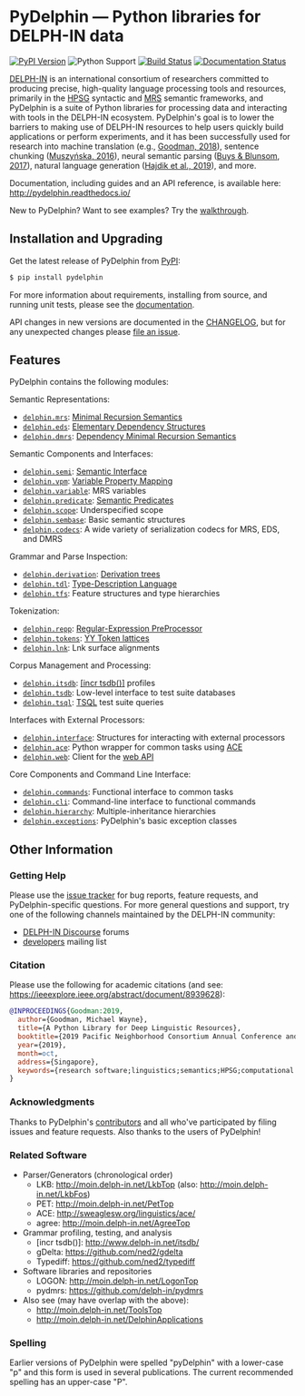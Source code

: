 # PyDelphin &mdash; Python libraries for DELPH-IN data

[![PyPI Version](https://img.shields.io/pypi/v/pydelphin.svg)](https://pypi.org/project/PyDelphin/)
![Python Support](https://img.shields.io/pypi/pyversions/pydelphin.svg)
[![Build Status](https://travis-ci.org/delph-in/pydelphin.svg)](https://travis-ci.org/delph-in/pydelphin)
[![Documentation Status](https://readthedocs.org/projects/pydelphin/badge/?version=latest)](https://pydelphin.readthedocs.io/en/latest/?badge=latest)

[DELPH-IN](http://delph-in.net) is an international consortium of
researchers committed to producing precise, high-quality language
processing tools and resources, primarily in the
[HPSG](http://hpsg.stanford.edu/) syntactic and
[MRS](http://moin.delph-in.net/RmrsTop) semantic frameworks, and
PyDelphin is a suite of Python libraries for processing data and
interacting with tools in the DELPH-IN ecosystem. PyDelphin's goal is
to lower the barriers to making use of DELPH-IN resources to help
users quickly build applications or perform experiments, and it has
been successfully used for research into machine translation (e.g.,
[Goodman, 2018]), sentence chunking ([Muszyńska, 2016]), neural
semantic parsing ([Buys & Blunsom, 2017]), natural language
generation ([Hajdik et al., 2019]), and more.

[Goodman, 2018]: https://goodmami.org/static/goodman-dissertation.pdf
[Muszyńska, 2016]: https://www.aclweb.org/anthology/P16-3014
[Buys & Blunsom,  2017]: https://www.aclweb.org/anthology/P17-1112
[Hajdik et al., 2019]: https://www.aclweb.org/anthology/N19-1235

Documentation, including guides and an API reference, is available here:
http://pydelphin.readthedocs.io/

New to PyDelphin? Want to see examples? Try the
[walkthrough](https://pydelphin.readthedocs.io/en/latest/guides/walkthrough.html).

## Installation and Upgrading

Get the latest release of PyDelphin from [PyPI]:

```bash
$ pip install pydelphin
```

[PyPI]: https://pypi.python.org/pypi/PyDelphin

For more information about requirements, installing from source, and
running unit tests, please see the
[documentation](https://pydelphin.readthedocs.io/en/latest/guides/setup.html).

API changes in new versions are documented in the
[CHANGELOG](CHANGELOG.md), but for any unexpected changes please [file
an issue][issues].

[issues]: https://github.com/delph-in/pydelphin/issues/

## Features

PyDelphin contains the following modules:

Semantic Representations:
- [`delphin.mrs`]:  [Minimal Recursion Semantics](http://moin.delph-in.net/MrsRfc)
- [`delphin.eds`]:  [Elementary Dependency Structures](http://moin.delph-in.net/EdsTop)
- [`delphin.dmrs`]: [Dependency Minimal Recursion Semantics](http://moin.delph-in.net/RmrsDmrs)

Semantic Components and Interfaces:
- [`delphin.semi`]:      [Semantic Interface](http://moin.delph-in.net/SemiRfc)
- [`delphin.vpm`]:       [Variable Property Mapping](http://moin.delph-in.net/RmrsVpm)
- [`delphin.variable`]:  MRS variables
- [`delphin.predicate`]: [Semantic Predicates](http://moin.delph-in.net/PredicateRfc)
- [`delphin.scope`]:     Underspecified scope
- [`delphin.sembase`]:   Basic semantic structures
- [`delphin.codecs`]:    A wide variety of serialization codecs for MRS, EDS, and DMRS

Grammar and Parse Inspection:
- [`delphin.derivation`]: [Derivation trees](http://moin.delph-in.net/ItsdbDerivations)
- [`delphin.tdl`]:        [Type-Description Language](http://moin.delph-in.net/TdlRfc)
- [`delphin.tfs`]:        Feature structures and type hierarchies

Tokenization:
- [`delphin.repp`]:   [Regular-Expression PreProcessor](http://moin.delph-in.net/ReppTop)
- [`delphin.tokens`]: [YY Token lattices](http://moin.delph-in.net/PetInput#YY_Input_Mode)
- [`delphin.lnk`]:    Lnk surface alignments

Corpus Management and Processing:
- [`delphin.itsdb`]: [\[incr tsdb()\]](http://moin.delph-in.net/ItsdbTop) profiles
- [`delphin.tsdb`]: Low-level interface to test suite databases
- [`delphin.tsql`]:  [TSQL](http://moin.delph-in.net/TsqlRfc) test suite queries

Interfaces with External Processors:
- [`delphin.interface`]: Structures for interacting with external processors
- [`delphin.ace`]:       Python wrapper for common tasks using [ACE](http://sweaglesw.org/linguistics/ace/)
- [`delphin.web`]:       Client for the [web API](http://moin.delph-in.net/ErgApi)

Core Components and Command Line Interface:
- [`delphin.commands`]:   Functional interface to common tasks
- [`delphin.cli`]:        Command-line interface to functional commands
- [`delphin.hierarchy`]:  Multiple-inheritance hierarchies
- [`delphin.exceptions`]: PyDelphin's basic exception classes


[`delphin.cli`]: https://pydelphin.readthedocs.io/en/latest/api/delphin.cli.html
[`delphin.codecs`]: https://pydelphin.readthedocs.io/en/latest/api/delphin.codecs.html
[`delphin.commands`]: https://pydelphin.readthedocs.io/en/latest/api/delphin.commands.html
[`delphin.derivation`]: https://pydelphin.readthedocs.io/en/latest/api/delphin.derivation.html
[`delphin.dmrs`]: https://pydelphin.readthedocs.io/en/latest/api/delphin.dmrs.html
[`delphin.eds`]: https://pydelphin.readthedocs.io/en/latest/api/delphin.eds.html
[`delphin.exceptions`]: https://pydelphin.readthedocs.io/en/latest/api/delphin.exceptions.html
[`delphin.hierarchy`]: https://pydelphin.readthedocs.io/en/latest/api/delphin.hierarchy.html
[`delphin.interface`]: https://pydelphin.readthedocs.io/en/latest/api/delphin.interface.html
[`delphin.ace`]: https://pydelphin.readthedocs.io/en/latest/api/delphin.ace.html
[`delphin.web`]: https://pydelphin.readthedocs.io/en/latest/api/delphin.web.html
[`delphin.tsdb`]: https://pydelphin.readthedocs.io/en/latest/api/delphin.tsdb.html
[`delphin.itsdb`]: https://pydelphin.readthedocs.io/en/latest/api/delphin.itsdb.html
[`delphin.lnk`]: https://pydelphin.readthedocs.io/en/latest/api/delphin.lnk.html
[`delphin.mrs`]: https://pydelphin.readthedocs.io/en/latest/api/delphin.mrs.html
[`delphin.predicate`]: https://pydelphin.readthedocs.io/en/latest/api/delphin.predicate.html
[`delphin.repp`]: https://pydelphin.readthedocs.io/en/latest/api/delphin.repp.html
[`delphin.scope`]: https://pydelphin.readthedocs.io/en/latest/api/delphin.scope.html
[`delphin.sembase`]: https://pydelphin.readthedocs.io/en/latest/api/delphin.sembase.html
[`delphin.semi`]: https://pydelphin.readthedocs.io/en/latest/api/delphin.semi.html
[`delphin.tdl`]: https://pydelphin.readthedocs.io/en/latest/api/delphin.tdl.html
[`delphin.tfs`]: https://pydelphin.readthedocs.io/en/latest/api/delphin.tfs.html
[`delphin.tokens`]: https://pydelphin.readthedocs.io/en/latest/api/delphin.tokens.html
[`delphin.tsql`]: https://pydelphin.readthedocs.io/en/latest/api/delphin.tsql.html
[`delphin.variable`]: https://pydelphin.readthedocs.io/en/latest/api/delphin.variable.html
[`delphin.vpm`]: https://pydelphin.readthedocs.io/en/latest/api/delphin.vpm.html


## Other Information

### Getting Help

Please use the [issue tracker][issues] for bug reports, feature
requests, and PyDelphin-specific questions. For more general questions
and support, try one of the following channels maintained by the
DELPH-IN community:

- [DELPH-IN Discourse](https://delphinqa.ling.washington.edu/) forums
- [developers](http://lists.delph-in.net/mailman/listinfo/developers)
  mailing list

### Citation

Please use the following for academic citations (and see: https://ieeexplore.ieee.org/abstract/document/8939628):

```bibtex
@INPROCEEDINGS{Goodman:2019,
  author={Goodman, Michael Wayne},
  title={A Python Library for Deep Linguistic Resources},
  booktitle={2019 Pacific Neighborhood Consortium Annual Conference and Joint Meetings (PNC)},
  year={2019},
  month=oct,
  address={Singapore},
  keywords={research software;linguistics;semantics;HPSG;computational linguistics;natural language processing;open source software}
}
```

### Acknowledgments

Thanks to PyDelphin's
[contributors](https://github.com/delph-in/pydelphin/graphs/contributors)
and all who've participated by filing issues and feature
requests. Also thanks to the users of PyDelphin!

### Related Software

* Parser/Generators (chronological order)
  - LKB: http://moin.delph-in.net/LkbTop (also: http://moin.delph-in.net/LkbFos)
  - PET: http://moin.delph-in.net/PetTop
  - ACE: http://sweaglesw.org/linguistics/ace/
  - agree: http://moin.delph-in.net/AgreeTop
* Grammar profiling, testing, and analysis
  - \[incr tsdb()\]: http://www.delph-in.net/itsdb/
  - gDelta: https://github.com/ned2/gdelta
  - Typediff: https://github.com/ned2/typediff
* Software libraries and repositories
  - LOGON: http://moin.delph-in.net/LogonTop
  - pydmrs: https://github.com/delph-in/pydmrs
* Also see (may have overlap with the above):
  - http://moin.delph-in.net/ToolsTop
  - http://moin.delph-in.net/DelphinApplications

### Spelling

Earlier versions of PyDelphin were spelled "pyDelphin" with a
lower-case "p" and this form is used in several publications. The
current recommended spelling has an upper-case "P".
